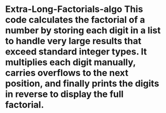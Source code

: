 # Extra-Long-Factorials-algo This code calculates the factorial of a number by storing each digit in a list to handle very large results that exceed standard integer types. It multiplies each digit manually, carries overflows to the next position, and finally prints the digits in reverse to display the full factorial.
